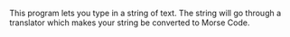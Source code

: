 This program lets you type in a string of text. The string will go through a translator which makes your string be converted to Morse Code.
